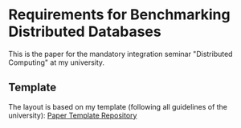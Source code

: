 # Requirements for Benchmarking Distributed Databases

This is the paper for the mandatory integration seminar "Distributed Computing" at my university.

## Template
The layout is based on my template (following all guidelines of the university):
[Paper Template Repository](https://github.com/henningmu/paper-template)

